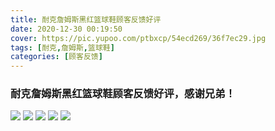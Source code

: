 ```yaml
---
title: 耐克詹姆斯黑红篮球鞋顾客反馈好评
date: 2020-12-30 00:19:50
cover: https://pic.yupoo.com/ptbxcp/54ecd269/36f7ec29.jpg
tags: [耐克,詹姆斯,篮球鞋]
categories: [顾客反馈]
---
```


###  耐克詹姆斯黑红篮球鞋顾客反馈好评，感谢兄弟！
![](https://pic.yupoo.com/ptbxcp/7d2ff16d/e7a37b4d.jpg)
![](https://pic.yupoo.com/ptbxcp/1beac3ee/26388d36.jpg)
![](https://pic.yupoo.com/ptbxcp/4c3f2f5e/1e27d264.jpg)
![](https://pic.yupoo.com/ptbxcp/54ecd269/36f7ec29.jpg)
![](https://pic.yupoo.com/ptbxcp/dbb2e145/6afda4c7.jpg)